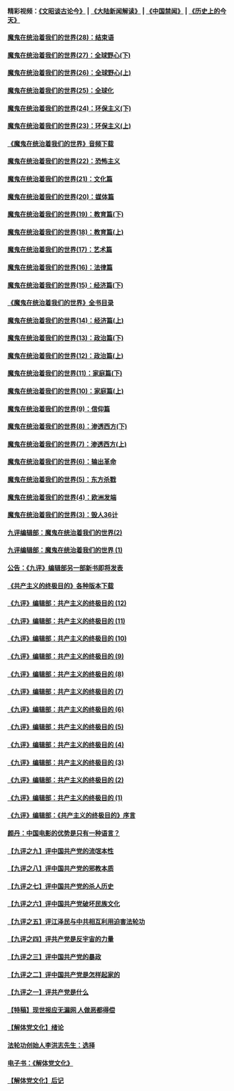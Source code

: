 #### 精彩视频：[《文昭谈古论今》](https://github.com/gfw-breaker/wenzhao/blob/master/README.md?t=01281230) | [《大陆新闻解读》](https://github.com/gfw-breaker/ntdtv-comedy/blob/master/README.md?t=01281230) | [《中国禁闻》](https://github.com/gfw-breaker/ntdtv-news/blob/master/README.md?t=01281230) | [《历史上的今天》](https://github.com/gfw-breaker/today-in-history/blob/master/README.md?t=01281230) 

#### [魔鬼在统治着我们的世界(28)：结束语](../pages/nsc422/n10936246.md?t=01281230) 

#### [魔鬼在统治着我们的世界(27)：全球野心(下)](../pages/nsc422/n10928319.md?t=01281230) 

#### [魔鬼在统治着我们的世界(26)：全球野心(上)](../pages/nsc422/n10900318.md?t=01281230) 

#### [魔鬼在统治着我们的世界(25)：全球化](../pages/nsc422/n10788205.md?t=01281230) 

#### [魔鬼在统治着我们的世界(24)：环保主义(下)](../pages/nsc422/n10695307.md?t=01281230) 

#### [魔鬼在统治着我们的世界(23)：环保主义(上)](../pages/nsc422/n10688613.md?t=01281230) 

#### [《魔鬼在统治着我们的世界》音频下载](../pages/nsc422/n10635553.md?t=01281230) 

#### [魔鬼在统治着我们的世界(22)：恐怖主义](../pages/nsc422/n10614727.md?t=01281230) 

#### [魔鬼在统治着我们的世界(21)：文化篇](../pages/nsc422/n10597706.md?t=01281230) 

#### [魔鬼在统治着我们的世界(20)：媒体篇](../pages/nsc422/n10586579.md?t=01281230) 

#### [魔鬼在统治着我们的世界(19)：教育篇(下)](../pages/nsc422/n10564808.md?t=01281230) 

#### [魔鬼在统治着我们的世界(18)：教育篇(上)](../pages/nsc422/n10526970.md?t=01281230) 

#### [魔鬼在统治着我们的世界(17)：艺术篇](../pages/nsc422/n10499093.md?t=01281230) 

#### [魔鬼在统治着我们的世界(16)：法律篇](../pages/nsc422/n10485969.md?t=01281230) 

#### [魔鬼在统治着我们的世界(15)：经济篇(下)](../pages/nsc422/n10469975.md?t=01281230) 

#### [《魔鬼在统治着我们的世界》全书目录](../pages/nsc422/n10464261.md?t=01281230) 

#### [魔鬼在统治着我们的世界(14)：经济篇(上)](../pages/nsc422/n10457370.md?t=01281230) 

#### [魔鬼在统治着我们的世界(13)：政治篇(下)](../pages/nsc422/n10448270.md?t=01281230) 

#### [魔鬼在统治着我们的世界(12)：政治篇(上)](../pages/nsc422/n10444576.md?t=01281230) 

#### [魔鬼在统治着我们的世界(11)：家庭篇(下)](../pages/nsc422/n10440961.md?t=01281230) 

#### [魔鬼在统治着我们的世界(10)：家庭篇(上)](../pages/nsc422/n10435448.md?t=01281230) 

#### [魔鬼在统治着我们的世界(9)：信仰篇](../pages/nsc422/n10432159.md?t=01281230) 

#### [魔鬼在统治着我们的世界(8)：渗透西方(下)](../pages/nsc422/n10429603.md?t=01281230) 

#### [魔鬼在统治着我们的世界(7)：渗透西方(上)](../pages/nsc422/n10426013.md?t=01281230) 

#### [魔鬼在统治着我们的世界(6)：输出革命](../pages/nsc422/n10421536.md?t=01281230) 

#### [魔鬼在统治着我们的世界(5)：东方杀戮](../pages/nsc422/n10417707.md?t=01281230) 

#### [魔鬼在统治着我们的世界(4)：欧洲发端](../pages/nsc422/n10414890.md?t=01281230) 

#### [魔鬼在统治着我们的世界(3)：毁人36计](../pages/nsc422/n10411583.md?t=01281230) 

#### [九评编辑部：魔鬼在统治着我们的世界(2)](../pages/nsc422/n10410036.md?t=01281230) 

#### [九评编辑部：魔鬼在统治着我们的世界 (1)](../pages/nsc422/n10406825.md?t=01281230) 

#### [公告：《九评》编辑部另一部新书即将发表](../pages/nsc422/n10405104.md?t=01281230) 

#### [《共产主义的终极目的》各种版本下载](../pages/nsc422/n10022138.md?t=01281230) 

#### [《九评》编辑部：共产主义的终极目的 (12)](../pages/nsc422/n9933272.md?t=01281230) 

#### [《九评》编辑部：共产主义的终极目的 (11)](../pages/nsc422/n9924973.md?t=01281230) 

#### [《九评》编辑部：共产主义的终极目的 (10)](../pages/nsc422/n9920883.md?t=01281230) 

#### [《九评》编辑部：共产主义的终极目的 (9)](../pages/nsc422/n9916363.md?t=01281230) 

#### [《九评》编辑部：共产主义的终极目的 (8)](../pages/nsc422/n9912488.md?t=01281230) 

#### [《九评》编辑部：共产主义的终极目的 (7)](../pages/nsc422/n9901176.md?t=01281230) 

#### [《九评》编辑部：共产主义的终极目的 (6)](../pages/nsc422/n9899359.md?t=01281230) 

#### [《九评》编辑部：共产主义的终极目的 (5)](../pages/nsc422/n9893174.md?t=01281230) 

#### [《九评》编辑部：共产主义的终极目的 (4)](../pages/nsc422/n9891246.md?t=01281230) 

#### [《九评》编辑部：共产主义的终极目的 (3)](../pages/nsc422/n9879879.md?t=01281230) 

#### [《九评》编辑部：共产主义的终极目的 (2)](../pages/nsc422/n9876205.md?t=01281230) 

#### [《九评》编辑部：共产主义的终极目的 (1)](../pages/nsc422/n9865857.md?t=01281230) 

#### [《九评》编辑部：《共产主义的终极目的》序言](../pages/nsc422/n9862666.md?t=01281230) 

#### [颜丹：中国电影的优势是只有一种语言？](../pages/nsc422/n9583062.md?t=01281230) 

#### [【九评之九】评中国共产党的流氓本性](../pages/nsc422/n737542.md?t=01281230) 

#### [【九评之八】评中国共产党的邪教本质](../pages/nsc422/n735942.md?t=01281230) 

#### [【九评之七】评中国共产党的杀人历史](../pages/nsc422/n733806.md?t=01281230) 

#### [【九评之六】评中国共产党破坏民族文化](../pages/nsc422/n731667.md?t=01281230) 

#### [【九评之五】评江泽民与中共相互利用迫害法轮功](../pages/nsc422/n730058.md?t=01281230) 

#### [【九评之四】评共产党是反宇宙的力量](../pages/nsc422/n727814.md?t=01281230) 

#### [【九评之三】评中国共产党的暴政](../pages/nsc422/n725597.md?t=01281230) 

#### [【九评之二】评中国共产党是怎样起家的](../pages/nsc422/n723946.md?t=01281230) 

#### [【九评之一】评共产党是什么](../pages/nsc422/n722529.md?t=01281230) 

#### [【特稿】现世报应无漏网 人做恶都得偿](../pages/nsc422/n4215167.md?t=01281230) 

#### [【解体党文化】绪论](../pages/nsc422/n1449356.md?t=01281230) 

#### [法轮功创始人李洪志先生：选择](../pages/nsc422/n3580738.md?t=01281230) 

#### [电子书：《解体党文化》](../pages/nsc422/n1573484.md?t=01281230) 

#### [【解体党文化】后记](../pages/nsc422/n1531999.md?t=01281230) 


